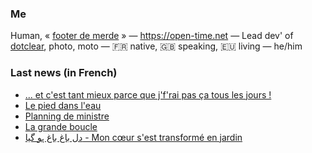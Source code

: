 ### Me

Human, « [footer de merde](https://open-time.net/post/2013/07/17/La-veritable-histoire-du-Footer-de-merde-) » — https://open-time.net — Lead dev' of [dotclear](https://git.dotclear.org/dev/dotclear), photo, moto — 🇫🇷 native, 🇬🇧 speaking, 🇪🇺 living — he/him

### Last news (in French)

<!-- BLOG-POST-LIST:START -->
- [... et c&#39;est tant mieux parce que j&#39;f&#39;rai pas ça tous les jours !](https://open-time.net/post/2022/07/02/-et-c-est-tant-mieux-parce-que-j-f-rai-pas-ca-tous-les-jours-)
- [Le pied dans l&#39;eau](https://open-time.net/post/2022/07/01/Le-pied-dans-l-eau)
- [Planning de ministre](https://open-time.net/post/2022/06/30/Planning-de-ministre)
- [La grande boucle](https://open-time.net/post/2022/06/29/La-grande-boucle)
- [دل باغ باغ ہو گیا - Mon cœur s&#39;est transformé en jardin](https://open-time.net/post/2022/06/28/-Mon-coeur-s-est-transforme-en-jardin)
<!-- BLOG-POST-LIST:END -->
